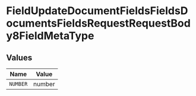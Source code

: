 # FieldUpdateDocumentFieldsFieldsDocumentsFieldsRequestRequestBody8FieldMetaType


## Values

| Name     | Value    |
| -------- | -------- |
| `NUMBER` | number   |